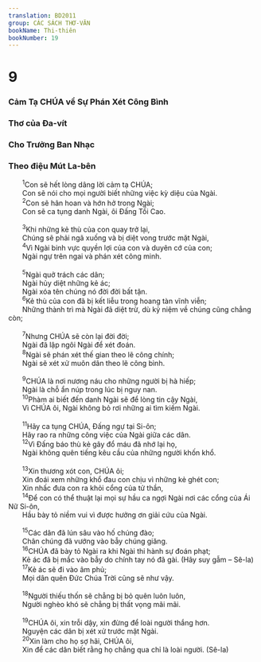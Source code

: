 ```yaml
---
translation: BD2011
group: CÁC SÁCH THƠ-VĂN
bookName: Thi-thiên 
bookNumber: 19
---
```


<div class="title"><h1>9</h1><h3>Cảm Tạ CHÚA về Sự Phán Xét Công Bình</h3><h3>Thơ của Ða-vít</h3><h3>Cho Trưởng Ban Nhạc</h3><h3>Theo điệu Mút La-bên</h3></div>
<span class="verse thi_9_1">  <sup>1</sup>Con sẽ hết lòng dâng lời cảm tạ CHÚA;<br/>  Con sẽ nói cho mọi người biết những việc kỳ diệu của Ngài.<br/></span>
<span class="verse thi_9_2">  <sup>2</sup>Con sẽ hân hoan và hớn hở trong Ngài;<br/>  Con sẽ ca tụng danh Ngài, ôi Ðấng Tối Cao. <br/><br/></span>
<span class="verse thi_9_3">  <sup>3</sup>Khi những kẻ thù của con quay trở lại,<br/>  Chúng sẽ phải ngã xuống và bị diệt vong trước mặt Ngài,<br/></span>
<span class="verse thi_9_4">  <sup>4</sup>Vì Ngài binh vực quyền lợi của con và duyên cớ của con;<br/>  Ngài ngự trên ngai và phán xét công minh.<br/><br/></span>
<span class="verse thi_9_5">  <sup>5</sup>Ngài quở trách các dân;<br/>  Ngài hủy diệt những kẻ ác;<br/>  Ngài xóa tên chúng nó đời đời bất tận.<br/></span>
<span class="verse thi_9_6">  <sup>6</sup>Kẻ thù của con đã bị kết liễu trong hoang tàn vĩnh viễn;<br/>  Những thành trì mà Ngài đã diệt trừ, dù kỷ niệm về chúng cũng chẳng còn;<br/><br/></span>
<span class="verse thi_9_7">  <sup>7</sup>Nhưng CHÚA sẽ còn lại đời đời;<br/>  Ngài đã lập ngôi Ngài để xét đoán.<br/></span>
<span class="verse thi_9_8">  <sup>8</sup>Ngài sẽ phán xét thế gian theo lẽ công chính;<br/>  Ngài sẽ xét xử muôn dân theo lẽ công bình.<br/><br/></span>
<span class="verse thi_9_9">  <sup>9</sup>CHÚA là nơi nương náu cho những người bị hà hiếp;<br/>  Ngài là chỗ ẩn núp trong lúc bị nguy nan.<br/></span>
<span class="verse thi_9_10">  <sup>10</sup>Phàm ai biết đến danh Ngài sẽ để lòng tin cậy Ngài,<br/>  Vì CHÚA ôi, Ngài không bỏ rơi những ai tìm kiếm Ngài.<br/><br/></span>
<span class="verse thi_9_11">  <sup>11</sup>Hãy ca tụng CHÚA, Ðấng ngự tại Si-ôn;<br/>  Hãy rao ra những công việc của Ngài giữa các dân.<br/></span>
<span class="verse thi_9_12">  <sup>12</sup>Vì Ðấng báo thù kẻ gây đổ máu đã nhớ lại họ,<br/>  Ngài không quên tiếng kêu cầu của những người khốn khổ.<br/><br/></span>
<span class="verse thi_9_13">  <sup>13</sup>Xin thương xót con, CHÚA ôi;<br/>  Xin đoái xem những khổ đau con chịu vì những kẻ ghét con;<br/>  Xin nhấc đưa con ra khỏi cổng của tử thần,<br/></span>
<span class="verse thi_9_14">  <sup>14</sup>Ðể con có thể thuật lại mọi sự hầu ca ngợi Ngài nơi các cổng của Ái Nữ Si-ôn, <br/>  Hầu bày tỏ niềm vui vì được hưởng ơn giải cứu của Ngài.<br/><br/></span>
<span class="verse thi_9_15">  <sup>15</sup>Các dân đã lún sâu vào hố chúng đào;<br/>  Chân chúng đã vướng vào bẫy chúng giăng.<br/></span>
<span class="verse thi_9_16">  <sup>16</sup>CHÚA đã bày tỏ Ngài ra khi Ngài thi hành sự đoán phạt;<br/>  Kẻ ác đã bị mắc vào bẫy do chính tay nó đã gài. (Hãy suy gẫm – Sê-la)<br/></span>
<span class="verse thi_9_17">  <sup>17</sup>Kẻ ác sẽ đi vào âm phủ;<br/>  Mọi dân quên Ðức Chúa Trời cũng sẽ như vậy.<br/><br/></span>
<span class="verse thi_9_18">  <sup>18</sup>Người thiếu thốn sẽ chẳng bị bỏ quên luôn luôn,<br/>  Người nghèo khó sẽ chẳng bị thất vọng mãi mãi.<br/><br/></span>
<span class="verse thi_9_19">  <sup>19</sup>CHÚA ôi, xin trỗi dậy, xin đừng để loài người thắng hơn.<br/>  Nguyện các dân bị xét xử trước mặt Ngài.<br/></span>
<span class="verse thi_9_20">  <sup>20</sup>Xin làm cho họ sợ hãi, CHÚA ôi,<br/>  Xin để các dân biết rằng họ chẳng qua chỉ là loài người. (Sê-la)<br/></span>
